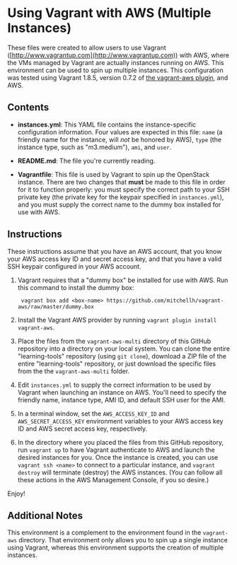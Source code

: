 # Using Vagrant with AWS (Multiple Instances)

These files were created to allow users to use Vagrant ([http://www.vagrantup.com](http://www.vagrantup.com)) with AWS, where the VMs managed by Vagrant are actually instances running on AWS. This environment can be used to spin up multiple instances. This configuration was tested using Vagrant 1.8.5, version 0.7.2 of [the vagrant-aws plugin](https://github.com/mitchellh/vagrant-aws), and AWS.

## Contents

* **instances.yml**: This YAML file contains the instance-specific configuration information. Four values are expected in this file: `name` (a friendly name for the instance, will _not_ be honored by AWS), `type` (the instance type, such as "m3.medium"), `ami`, and `user`.

* **README.md**: The file you're currently reading.

* **Vagrantfile**: This file is used by Vagrant to spin up the OpenStack instance. There are two changes that **must** be made to this file in order for it to function properly: you must specify the correct path to your SSH private key (the private key for the keypair specified in `instances.yml`), and you must supply the correct name to the dummy box installed for use with AWS.

## Instructions

These instructions assume that you have an AWS account, that you know your AWS access key ID and secret access key, and that you have a valid SSH keypair configured in your AWS account.

1. Vagrant requires that a "dummy box" be installed for use with AWS. Run this command to install the dummy box:

        vagrant box add <box-name> https://github.com/mitchellh/vagrant-aws/raw/master/dummy.box

2. Install the Vagrant AWS provider by running `vagrant plugin install vagrant-aws`.

3. Place the files from the `vagrant-aws-multi` directory of this GitHub repository into a directory on your local system. You can clone the entire "learning-tools" repository (using `git clone`), download a ZIP file of the entire "learning-tools" repository, or just download the specific files from the the `vagrant-aws-multi` folder.

4. Edit `instances.yml` to supply the correct information to be used by Vagrant when launching an instance on AWS. You'll need to specify the friendly name, instance type, AMI ID, and default SSH user for the AMI.

5. In a terminal window, set the `AWS_ACCESS_KEY_ID` and `AWS_SECRET_ACCESS_KEY` environment variables to your AWS access key ID and AWS secret access key, respectively.

7. In the directory where you placed the files from this GitHub repository, run `vagrant up` to have Vagrant authenticate to AWS and launch the desired instances for you. Once the instance is created, you can use `vagrant ssh <name>` to connect to a particular instance, and `vagrant destroy` will terminate (destroy) the AWS instances. (You can follow all these actions in the AWS Management Console, if you so desire.)

Enjoy!

## Additional Notes

This environment is a complement to the environment found in the `vagrant-aws` directory. That environment only allows you to spin up a single instance using Vagrant, whereas this environment supports the creation of multiple instances.
